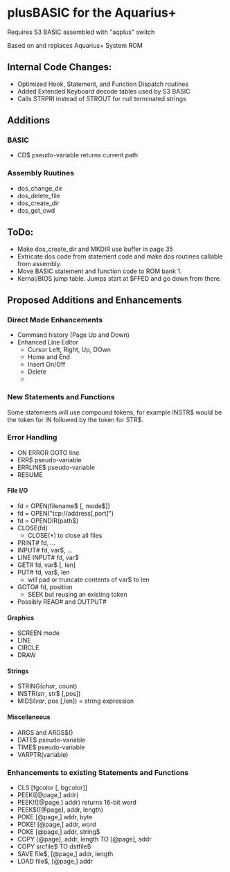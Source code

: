 # plusBASIC for the Aquarius+

Requires S3 BASIC assembled with "aqplus" switch

Based on and replaces Aquarius+ System ROM

## Internal Code Changes:
  - Optimized Hook, Statement, and Function Dispatch routines
  - Added Extended Keyboard decode tables used by S3 BASIC
  - Calls STRPRI instead of STROUT for null terminated strings

## Additions


### BASIC
  - CD$ pseudo-variable returns current path

### Assembly Ruutines
  - dos_change_dir
  - dos_delete_file
  - dos_create_dir
  - dos_get_cwd

## ToDo:
  - Make dos_create_dir and MKDIR use buffer in page 35
  - Extricate dos code from statement code and make dos routines callable from assembly.
  - Move BASIC statement and function code to ROM bank 1.
  - Kernal/BIOS jump table. Jumps start at $FFED and go down from there.
  
## Proposed Additions and Enhancements

### Direct Mode Enhancements
  - Command history (Page Up and Down)
  - Enhanced Line Editor
    - Cursor Left, Right, Up, DOwn
    - Home and End
    - Insert On/Off
    - Delete
    - 
### New Statements and Functions

Some statements will use compound tokens, for example INSTR$ would
be the token for IN followed by the token for STR$.

### Error Handling

  - ON ERROR GOTO line
  - ERR$ pseudo-variable
  - ERRLINE$ pseudo-variable
  - RESUME

#### File I/O

  - fd = OPEN(filename$ [, mode$])
  - fd = OPEN("tcp://address[,port]")
  - fd = OPENDIR(path$) 
  - CLOSE(fd) 
    - CLOSE(\*) to close all files
  - PRINT# fd, ...
  - INPUT# fd, var$, ...
  - LINE INPUT# fd, var$
  - GET# fd, var$ [, len]
  - PUT# fd, var$, len
    - will pad or truncate contents of var$ to len
  - GOTO# fd, position
    - SEEK but reusing an existing token
  - Possibly READ# and OUTPUT# 

#### Graphics

  - SCREEN mode
  - LINE 
  - CIRCLE 
  - DRAW
  
#### Strings

  - STRING$(char$, count)
  - INSTR$(str$, str$ [,pos])
  - MIDS$(var$, pos [,len]) = string expression

#### Miscellaneous
  
  - ARGS and ARGS$()
  - DATE$ pseudo-variable
  - TIME$ pseudo-variable
  - VARPTR(variable)

### Enhancements to existing Statements and Functions
 
  - CLS [fgcolor [, bgcolor]]
  - PEEK([@page,] addr)
  - PEEK!([@page,] addr) returns 16-bit word
  - PEEK$([@page], addr, length)
  - POKE [@page,] addr, byte
  - POKE! [@page,] addr, word
  - POKE [@page,] addr, string$
  - COPY [@page], addr, length TO [@page], addr
  - COPY srcfile$ TO dstfile$
  - SAVE file$, [@page,] addr, length
  - LOAD file$, [@page,] addr
